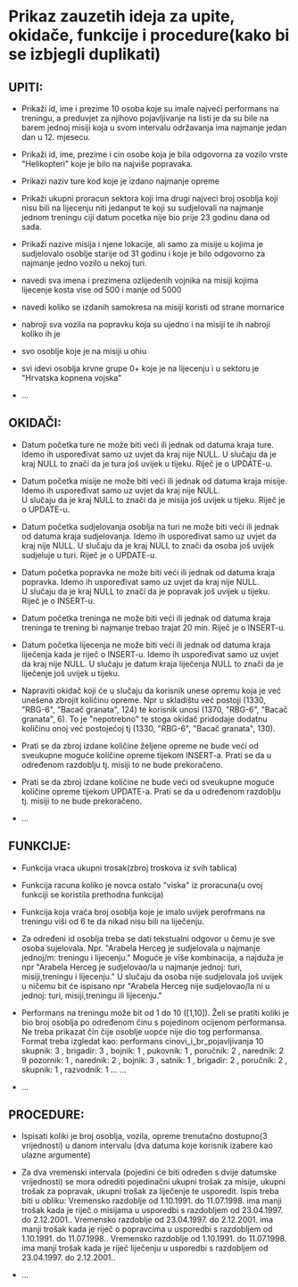 # Prikaz zauzetih ideja za upite, okidače, funkcije i procedure(kako bi se izbjegli duplikati)
## **UPITI**:
- Prikaži id, ime i prezime 10 osoba koje su imale najveći performans na treningu, a preduvjet za njihovo pojavljivanje na listi
  je da su bile na barem jednoj misiji koja u svom intervalu održavanja ima najmanje jedan dan u 12. mjesecu.
  
- Prikaži id, ime, prezime i cin osobe koja je bila odgovorna za vozilo vrste "Helikopteri"
  koje je bilo na najviše popravaka.
  
- Prikazi naziv ture kod koje je izdano najmanje opreme

- Prikaži ukupni proracun sektora koji ima drugi najveci broj osoblja koji nisu bili na lijecenju niti jedanput te koji su sudjelovali
  na najmanje jednom treningu ciji datum pocetka nije bio prije 23 godinu dana od sada.

- Prikaži nazive misija i njene lokacije, ali samo za misije u kojima je sudjelovalo osoblje starije
  od 31 godinu i koje je bilo odgovorno za najmanje jedno vozilo u nekoj turi.

- navedi sva imena i prezimena ozlijedenih vojnika na misiji kojima lijecenje kosta vise od 500 i manje od 5000

- navedi koliko se izdanih samokresa na misiji koristi od strane mornarice

- nabroji sva vozila na popravku koja su ujedno i na misiji te ih nabroji koliko ih je

- svo osoblje koje je na misiji u ohiu

- svi idevi osoblja krvne grupe 0+ koje je na lijecenju i u sektoru je "Hrvatska kopnena vojska"

- ...



## **OKIDAČI**:
- Datum početka ture ne može biti veći ili jednak od datuma kraja ture. Idemo ih uspoređivat samo uz uvjet da kraj nije NULL. 
  U slučaju da je kraj NULL to znači da je tura još uvijek u tijeku. Riječ je o UPDATE-u.                                                               
                                                                                                                            
- Datum početka misije ne može biti veći ili jednak od datuma kraja misije. Idemo ih uspoređivat samo uz uvjet da kraj nije NULL.              
  U slučaju da je kraj NULL to znači da je misija još uvijek u tijeku. Riječ je o UPDATE-u.                                                             

- Datum početka sudjelovanja osoblja na turi ne može biti veći ili jednak od datuma kraja sudjelovanja. Idemo ih uspoređivat samo uz uvjet da kraj nije NULL.             U slučaju da je kraj NULL to znači da osoba još uvijek sudjeluje u turi. Riječ je o UPDATE-u.                                                            
																				
- Datum početka popravka ne može biti veći ili jednak od datuma kraja popravka. Idemo ih uspoređivat samo uz uvjet da kraj nije NULL.              
  U slučaju da je kraj NULL to znači da je popravak još uvijek u tijeku. Riječ je o INSERT-u.                                                          

- Datum početka treninga ne može biti veći ili jednak od datuma kraja treninga te trening bi najmanje trebao trajat 20 min. Riječ je o INSERT-u.                                                                                                                
- Datum početka lijecenja ne može biti veći ili jednak od datuma kraja liječenja kada je riječ o INSERT-u. 
  Idemo ih uspoređivat samo uz uvjet da kraj nije NULL.
  U slučaju je datum kraja liječenja NULL to znači da je liječenje još uvijek u tijeku.                                               

- Napraviti okidač koji će u slučaju da korisnik unese opremu koja je već unešena zbrojit količinu opreme.
  Npr u skladištu već postoji (1330, "RBG-6", "Bacač granata", 124) te korisnik unosi (1370, "RBG-6", "Bacač granata", 6).
  To je "nepotrebno" te stoga okidač pridodaje dodatnu količinu onoj već postojećoj tj (1330, "RBG-6", "Bacač granata", 130).

- Prati se da zbroj izdane količine željene opreme ne bude veći od sveukupne moguće količine opreme tijekom INSERT-a. 
  Prati se da u određenom razdoblju tj. misiji to ne bude prekoračeno.

- Prati se da zbroj izdane količine ne bude veći od sveukupne moguće količine opreme tijekom UPDATE-a.
  Prati se da u određenom razdoblju tj. misiji to ne bude prekoračeno.

- ...



## **FUNKCIJE**:
- Funkcija vraca ukupni trosak(zbroj troskova iz svih tablica)

- Funkcija racuna koliko je novca ostalo "viska" iz proracuna(u ovoj funkciji se koristila prethodna funkcija)

- Funkcija koja vraća broj osoblja koje je imalo uvijek perofrmans na treningu viši od 6 te da nikad nisu bili na liječenju.

- Za određeni id osoblja treba se dati tekstualni odgovor u čemu je sve osoba sujelovala. 
  Npr. "Arabela Herceg je sudjelovala u najmanje jednoj/m: treningu i lijecenju."
  Moguće je više kombinacija, a najduža je npr "Arabela Herceg je sudjelovao/la u najmanje 
  jednoj: turi, misiji,treningu i lijecenju." U slučaju da osoba nije sudjelovala još uvijek u ničemu bit će ispisano npr 
  "Arabela Herceg nije sudjelovao/la ni u jednoj: turi, misiji,treningu ili lijecenju."

- Performans na treningu može bit od 1 do 10 ([1,10]). Želi se pratiti koliki je bio broj osoblja po određenom činu s pojedinom
  ocijenom performansa. Ne treba prikazat čin čije osoblje uopće nije dio tog performansa.
  Format treba izgledat kao:
  performans   cinovi_i_br_pojavljivanja
	10            skupnik: 3 , brigadir: 3 , bojnik: 1 , pukovnik: 1 , poručnik: 2 , narednik: 2 
	9             pozornik: 1 , narednik: 2 , bojnik: 3 , satnik: 1 , brigadir: 2 , poručnik: 2 , skupnik: 1 , razvodnik: 1 
	...           ...

- ...



## **PROCEDURE**:
- Ispisati koliki je broj osoblja, vozila, opreme trenutačno dostupno(3 vrijednosti) u danom intervalu (dva datuma koje korisnik izabere kao ulazne argumente)

- Za dva vremenski intervala (pojedini će biti određen s dvije datumske vrijednosti) se mora odrediti  pojedinačni 
 ukupni trošak za misije, ukupni trošak za popravak, ukupni trošak za liječenje te usporedit. 
 Ispis treba biti u obliku:
	Vremensko razdoblje od 1.10.1991. do 11.07.1998. ima manji trošak kada je riječ o misijama u usporedbi s razdobljem od 23.04.1997. do 2.12.2001..
    Vremensko razdoblje od 23.04.1997. do 2.12.2001. ima manji trošak kada je riječ o popravcima u usporedbi s razdobljem od 1.10.1991. do 11.07.1998..
    Vremensko razdoblje od 1.10.1991. do  11.07.1998. ima manji trošak kada je riječ liječenju u usporedbi s razdobljem od 23.04.1997. do 2.12.2001..

- ...



